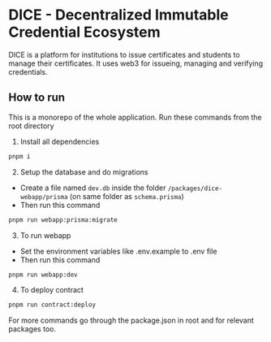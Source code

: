 # DICE - Decentralized Immutable Credential Ecosystem

DICE is a platform for institutions to issue certificates and students to manage their certificates. It uses web3 for issueing, managing and verifying credentials.

## How to run

This is a monorepo of the whole application. Run these commands from the root directory

1. Install all dependencies

```sh
pnpm i
```

2. Setup the database and do migrations

- Create a file named `dev.db` inside the folder `/packages/dice-webapp/prisma` (on same folder as `schema.prisma`)
- Then run this command
```sh
pnpm run webapp:prisma:migrate
```

3. To run webapp

- Set the environment variables like .env.example to .env file
- Then run this command

```sh
pnpm run webapp:dev
```

4. To deploy contract

```sh
pnpm run contract:deploy
```

For more commands go through the package.json in root and for relevant packages too.
